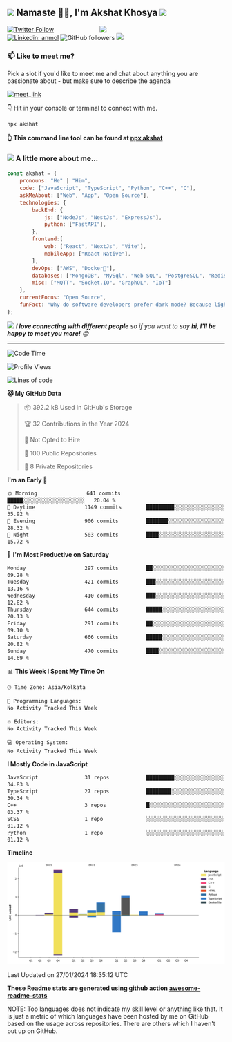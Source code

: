 <h2><img src="https://emojis.slackmojis.com/emojis/images/1531849430/4246/blob-sunglasses.gif?1531849430" width="30"/> Namaste 🙏🏻, I'm Akshat Khosya <img src="https://media.giphy.com/media/12oufCB0MyZ1Go/giphy.gif" width="50"></h2>
<img align='right' src="https://media.giphy.com/media/836HiJc7pgzy8iNXCn/giphy.gif" width="290">


[![Twitter Follow](https://img.shields.io/twitter/follow/akshatkhosya?label=Follow)](https://twitter.com/akshatkhosya)
[![Linkedin: anmol](https://img.shields.io/badge/-akshat-blue?style=flat-square&logo=Linkedin&logoColor=white&link=https://www.linkedin.com/in/akshatkhosya/)](https://www.linkedin.com/in/akshatkhosya/)
![GitHub followers](https://img.shields.io/github/followers/akshat-khosya?label=Follow&style=social)
![](https://komarev.com/ghpvc/?username=akshat-khosya&label=Profile%20views&color=0e75b6&style=flat)


### 📫 Like to meet me?

Pick a slot if you'd like to meet me and chat about anything you are passionate about - but make sure to describe the agenda

<a href="https://calendly.com/akshatkhosya/30min" target="_blank"><img width="498" alt="meet_link" src="https://user-images.githubusercontent.com/15426564/144297439-f530f383-e73e-41e0-9914-a9b7d3f432e5.png"></a>

👇 Hit in your console or terminal to connect with me.

```bash
npx akshat
```
**👆 This command line tool can be found at [npx akshat](https://github.com/akshat/npx_card)**

### <img src="https://media.giphy.com/media/VgCDAzcKvsR6OM0uWg/giphy.gif" width="50"> A little more about me...  

```javascript
const akshat = {
    pronouns: "He" | "Him",
    code: ["JavaScript", "TypeScript", "Python", "C++", "C"],
    askMeAbout: ["Web", "App", "Open Source"],
    technologies: {
        backEnd: {
            js: ["NodeJs", "NestJs", "ExpressJs"],
            python: ["FastAPI"],
        },
        frontend:[
            web: ["React", "NextJs", "Vite"],
            mobileApp: ["React Native"],
        ],
        devOps: ["AWS", "Docker🐳"],
        databases: ["MongoDB", "MySql", "Web SQL", "PostgreSQL", "Redis"],
        misc: ["MQTT", "Socket.IO", "GraphQL", "IoT"]
    },
    currentFocus: "Open Source",
    funFact: "Why do software developers prefer dark mode? Because light attracts bugs!"
};
```

<img src="https://media.giphy.com/media/LnQjpWaON8nhr21vNW/giphy.gif" width="60"> <em><b>I love connecting with different people</b> so if you want to say <b>hi, I'll be happy to meet you more!</b> 😊</em>

---
<!--START_SECTION:waka-->
![Code Time](http://img.shields.io/badge/Code%20Time-0%20secs-blue)

![Profile Views](http://img.shields.io/badge/Profile%20Views-0-blue)

![Lines of code](https://img.shields.io/badge/From%20Hello%20World%20I%27ve%20Written-5.5%20million%20lines%20of%20code-blue)

**🐱 My GitHub Data** 

> 📦 392.2 kB Used in GitHub's Storage 
 > 
> 🏆 32 Contributions in the Year 2024
 > 
> 🚫 Not Opted to Hire
 > 
> 📜 100 Public Repositories 
 > 
> 🔑 8 Private Repositories 
 > 
**I'm an Early 🐤** 

```text
🌞 Morning                641 commits         █████░░░░░░░░░░░░░░░░░░░░   20.04 % 
🌆 Daytime                1149 commits        █████████░░░░░░░░░░░░░░░░   35.92 % 
🌃 Evening                906 commits         ███████░░░░░░░░░░░░░░░░░░   28.32 % 
🌙 Night                  503 commits         ████░░░░░░░░░░░░░░░░░░░░░   15.72 % 
```
📅 **I'm Most Productive on Saturday** 

```text
Monday                   297 commits         ██░░░░░░░░░░░░░░░░░░░░░░░   09.28 % 
Tuesday                  421 commits         ███░░░░░░░░░░░░░░░░░░░░░░   13.16 % 
Wednesday                410 commits         ███░░░░░░░░░░░░░░░░░░░░░░   12.82 % 
Thursday                 644 commits         █████░░░░░░░░░░░░░░░░░░░░   20.13 % 
Friday                   291 commits         ██░░░░░░░░░░░░░░░░░░░░░░░   09.10 % 
Saturday                 666 commits         █████░░░░░░░░░░░░░░░░░░░░   20.82 % 
Sunday                   470 commits         ████░░░░░░░░░░░░░░░░░░░░░   14.69 % 
```


📊 **This Week I Spent My Time On** 

```text
🕑︎ Time Zone: Asia/Kolkata

💬 Programming Languages: 
No Activity Tracked This Week

🔥 Editors: 
No Activity Tracked This Week

💻 Operating System: 
No Activity Tracked This Week
```

**I Mostly Code in JavaScript** 

```text
JavaScript               31 repos            █████████░░░░░░░░░░░░░░░░   34.83 % 
TypeScript               27 repos            ████████░░░░░░░░░░░░░░░░░   30.34 % 
C++                      3 repos             █░░░░░░░░░░░░░░░░░░░░░░░░   03.37 % 
SCSS                     1 repo              ░░░░░░░░░░░░░░░░░░░░░░░░░   01.12 % 
Python                   1 repo              ░░░░░░░░░░░░░░░░░░░░░░░░░   01.12 % 
```



**Timeline**

![Lines of Code chart](https://raw.githubusercontent.com/akshat-khosya/akshat-khosya/main/assets/bar_graph.png)


 Last Updated on 27/01/2024 18:35:12 UTC
<!--END_SECTION:waka-->

**These Readme stats are generated using github action [awesome-readme-stats](https://github.com/anmol098/waka-readme-stats)**

NOTE: Top languages does not indicate my skill level or anything like that. It is just a metric of which languages have been hosted by me on GitHub based on the usage across repositories. There are others which I haven't put up on GitHub.

